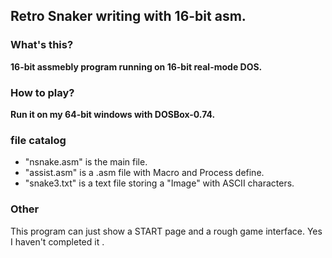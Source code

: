 ## Retro Snaker writing with 16-bit asm. ##

### What's this? ###
**16-bit assmebly program running on 16-bit real-mode DOS.**
### How to play? ###
**Run it on my 64-bit windows with DOSBox-0.74.**

### file catalog ###
* "nsnake.asm" is the main file.
* "assist.asm" is a .asm file with Macro and Process define.
* "snake3.txt" is a text file storing a "Image" with ASCII characters.

### Other ###
This program can just show a START page and a rough game interface. Yes I haven't completed it .
